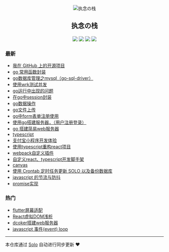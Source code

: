 <p align="center"><img alt="执念の栈" src="https://static.b3log.org/images/brand/solo-32.png"></p><h2 align="center">
执念の栈
</h2>

<h4 align="center"></h4>
<p align="center"><a title="执念の栈" target="_blank" href="https://github.com/gmw-zjw/solo-blog"><img src="https://img.shields.io/github/last-commit/gmw-zjw/solo-blog.svg?style=flat-square&color=FF9900"></a>
<a title="GitHub repo size in bytes" target="_blank" href="https://github.com/gmw-zjw/solo-blog"><img src="https://img.shields.io/github/repo-size/gmw-zjw/solo-blog.svg?style=flat-square"></a>
<a title="Solo Version" target="_blank" href="https://github.com/b3log/solo/releases"><img src="https://img.shields.io/badge/solo-3.6.4-f1e05a.svg?style=flat-square&color=blueviolet"></a>
<a title="Hits" target="_blank" href="https://github.com/b3log/hits"><img src="https://hits.b3log.org/gmw-zjw/solo-blog.svg"></a></p>

### 最新

* [我在 GitHub 上的开源项目](https://www.gaomingwei.xyz/my-github-repos)
* [go 常用函数封装](https://www.gaomingwei.xyz/articles/2019/09/29/1569741114295.html)
* [go数据库管理之mysql（go-sql-driver）](https://www.gaomingwei.xyz/articles/2019/09/14/1568443690704.html)
* [使用wrk测试并发](https://www.gaomingwei.xyz/articles/2019/09/12/1568281222471.html)
* [go运行中出现的问题](https://www.gaomingwei.xyz/articles/2019/09/11/1568172633651.html)
* [在go中session封装](https://www.gaomingwei.xyz/articles/2019/09/10/1568096211219.html)
* [go数据操作](https://www.gaomingwei.xyz/articles/2019/09/10/1568080043069.html)
* [go文件上传](https://www.gaomingwei.xyz/articles/2019/09/09/1568023243046.html)
* [go中form表单注册使用](https://www.gaomingwei.xyz/articles/2019/09/09/1568018508253.html)
* [使用go搭建服务器，（用户注册登录）](https://www.gaomingwei.xyz/articles/2019/09/09/1568007563657.html)
* [go 搭建简易web服务器](https://www.gaomingwei.xyz/articles/2019/09/08/1567936332789.html)
* [typescript](https://www.gaomingwei.xyz/articles/2019/09/06/1567749894265.html)
* [支付宝小程序开发体验](https://www.gaomingwei.xyz/articles/2019/09/06/1567730061624.html)
* [使用typescript重构react项目](https://www.gaomingwei.xyz/articles/2019/09/05/1567667567816.html)
* [webpack自定义插件](https://www.gaomingwei.xyz/articles/2019/09/05/1567650662190.html)
* [自定义react、typescript开发脚手架](https://www.gaomingwei.xyz/articles/2019/09/04/1567569136582.html)
* [canvas](https://www.gaomingwei.xyz/articles/2019/09/04/1567551059666.html)
* [使用 Crontab 定时任务更新 SOLO 以及备份数据库](https://www.gaomingwei.xyz/articles/2019/09/03/1567521826980.html)
* [javascript 的节流与防抖](https://www.gaomingwei.xyz/articles/2019/09/03/1567519662462.html)
* [promise实现](https://www.gaomingwei.xyz/articles/2019/09/03/1567518633573.html)

### 热门

* [flutter屏幕适配](https://www.gaomingwei.xyz/articles/2019/09/03/1567504815365.html)
* [React虚拟DOM浅析](https://www.gaomingwei.xyz/articles/2019/09/03/1567510445198.html)
* [dcoker搭建web服务器](https://www.gaomingwei.xyz/articles/2019/09/03/1567505819698.html)
* [javascript 事件(event) loop](https://www.gaomingwei.xyz/articles/2019/09/03/1567510913841.html)



---

本仓库通过 [Solo](https://github.com/b3log/solo) 自动进行同步更新 ❤️ 